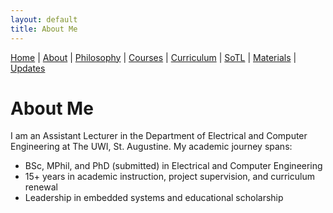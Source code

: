 ```yaml
---
layout: default
title: About Me
---
```


<div class="navbar">
  <a href="index">Home</a> |
  <a href="about" class="active">About</a> |
  <a href="philosophy">Philosophy</a> |
  <a href="courses">Courses</a> |
  <a href="curriculum">Curriculum</a> |
  <a href="sotl">SoTL</a> |
  <a href="materials">Materials</a> |
  <a href="changelog">Updates</a>
</div>


# About Me

I am an Assistant Lecturer in the Department of Electrical and Computer Engineering at The UWI, St. Augustine. My academic journey spans:

- BSc, MPhil, and PhD (submitted) in Electrical and Computer Engineering
- 15+ years in academic instruction, project supervision, and curriculum renewal
- Leadership in embedded systems and educational scholarship

